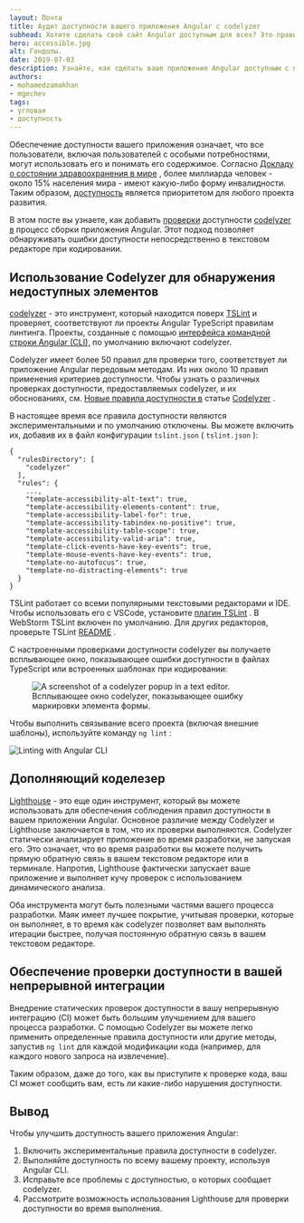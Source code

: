 ```yaml
---
layout: Почта
title: Аудит доступности вашего приложения Angular с codelyzer
subhead: Хотите сделать свой сайт Angular доступным для всех? Это правильное место!
hero: accessible.jpg
alt: Гондолы.
date: 2019-07-03
description: Узнайте, как сделать ваше приложение Angular доступным с помощью codelyzer.
authors:
- mohamedzamakhan
- mgechev
tags:
- угловая
- доступность
---
```


Обеспечение доступности вашего приложения означает, что все пользователи, включая пользователей с особыми потребностями, могут использовать его и понимать его содержимое. Согласно [Докладу о состоянии здравоохранения в мире](https://www.who.int/disabilities/world_report/2011/report.pdf) , более миллиарда человек - около 15% населения мира - имеют какую-либо форму инвалидности. Таким образом, [доступность](/accessible) является приоритетом для любого проекта развития.

В этом посте вы узнаете, как добавить [проверки](https://github.com/mgechev/codelyzer) доступности [codelyzer в](https://github.com/mgechev/codelyzer) процесс сборки приложения Angular. Этот подход позволяет обнаруживать ошибки доступности непосредственно в текстовом редакторе при кодировании.

## Использование Codelyzer для обнаружения недоступных элементов

[codelyzer](https://github.com/mgechev/codelyzer) - это инструмент, который находится поверх [TSLint](https://palantir.github.io/tslint/) и проверяет, соответствуют ли проекты Angular TypeScript правилам линтинга. Проекты, созданные с помощью [интерфейса командной строки Angular (CLI),](https://cli.angular.io/) по умолчанию включают codelyzer.

Codelyzer имеет более 50 правил для проверки того, соответствует ли приложение Angular передовым методам. Из них около 10 правил применения критериев доступности. Чтобы узнать о различных проверках доступности, предоставляемых codelyzer, и их обоснованиях, см. [Новые правила доступности в](https://medium.com/ngconf/new-accessibility-rules-in-codelyzer-v5-0-0-85eec1d3e9bb) статье [Codelyzer](https://medium.com/ngconf/new-accessibility-rules-in-codelyzer-v5-0-0-85eec1d3e9bb) .

В настоящее время все правила доступности являются экспериментальными и по умолчанию отключены. Вы можете включить их, добавив их в файл конфигурации `tslint.json` ( `tslint.json` ):

```json/6-15
{
  "rulesDirectory": [
    "codelyzer"
  ],
  "rules": {
    ...,
    "template-accessibility-alt-text": true,
    "template-accessibility-elements-content": true,
    "template-accessibility-label-for": true,
    "template-accessibility-tabindex-no-positive": true,
    "template-accessibility-table-scope": true,
    "template-accessibility-valid-aria": true,
    "template-click-events-have-key-events": true,
    "template-mouse-events-have-key-events": true,
    "template-no-autofocus": true,
    "template-no-distracting-elements": true
  }
}
```

TSLint работает со всеми популярными текстовыми редакторами и IDE. Чтобы использовать его с VSCode, установите [плагин TSLint](https://marketplace.visualstudio.com/items?itemName=eg2.tslint) . В WebStorm TSLint включен по умолчанию. Для других редакторов, проверьте TSLint [README](https://github.com/palantir/tslint#tslint) .

С настроенными проверками доступности codelyzer вы получаете всплывающее окно, показывающее ошибки доступности в файлах TypeScript или встроенных шаблонах при кодировании:

<figure class="w-figure">
  <img src="../../../en/angular/accessible-angular-with-codelyzer/editor-template.png" alt="A screenshot of a codelyzer popup in a text editor.">
  <figcaption class="w-figcaption">Всплывающее окно codelyzer, показывающее ошибку маркировки элемента формы.</figcaption>
</figure>

Чтобы выполнить связывание всего проекта (включая внешние шаблоны), используйте команду `ng lint` :

![Linting with Angular CLI](../../../en/angular/accessible-angular-with-codelyzer/ng-lint.png "Linting with Angular CLI")

## Дополняющий коделезер

[Lighthouse](https://developers.google.com/web/tools/lighthouse/) - это еще один инструмент, который вы можете использовать для обеспечения соблюдения правил доступности в вашем приложении Angular. Основное различие между Codelyzer и Lighthouse заключается в том, что их проверки выполняются. Codelyzer статически анализирует приложение во время разработки, не запуская его. Это означает, что во время разработки вы можете получить прямую обратную связь в вашем текстовом редакторе или в терминале. Напротив, Lighthouse фактически запускает ваше приложение и выполняет кучу проверок с использованием динамического анализа.

Оба инструмента могут быть полезными частями вашего процесса разработки. Маяк имеет лучшее покрытие, учитывая проверки, которые он выполняет, в то время как codelyzer позволяет вам выполнять итерации быстрее, получая постоянную обратную связь в вашем текстовом редакторе.

## Обеспечение проверки доступности в вашей непрерывной интеграции

Внедрение статических проверок доступности в вашу непрерывную интеграцию (CI) может быть большим улучшением для вашего процесса разработки. С помощью Codelyzer вы можете легко применить определенные правила доступности или другие методы, запустив `ng lint` для каждой модификации кода (например, для каждого нового запроса на извлечение).

Таким образом, даже до того, как вы приступите к проверке кода, ваш CI может сообщить вам, есть ли какие-либо нарушения доступности.

## Вывод

Чтобы улучшить доступность вашего приложения Angular:

1. Включить экспериментальные правила доступности в codelyzer.
2. Выполняйте доступность по всему вашему проекту, используя Angular CLI.
3. Исправьте все проблемы с доступностью, о которых сообщает codelyzer.
4. Рассмотрите возможность использования Lighthouse для проверки доступности во время выполнения.
